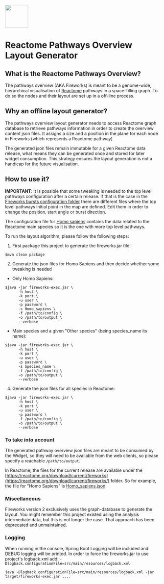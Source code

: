 [<img src=https://user-images.githubusercontent.com/6883670/31999264-976dfb86-b98a-11e7-9432-0316345a72ea.png height=75 />](https://reactome.org)

# Reactome Pathways Overview Layout Generator

## What is the Reactome Pathways Overview?

The pathways overview (AKA Fireworks) is meant to be a genome-wide, hierarchical visualisation of [Reactome](https://reactome.org) 
pathways in a space-filling graph. To do so the nodes and their layout are set up in a off-line process.


## Why an offline layout generator?

The pathways overview layout generator needs to access Reactome graph database to retrieve pathways information in order to
create the overview content json files. It assigns a size and a position in the plane for each node in Fireworks (which 
represents a Reactome pathway).

The generated json files remain immutable for a given Reactome data release, what means they can be generated once and
stored for later widget consumption. This strategy ensures the layout generation is not a handicap for the future
visualisation.

## How to use it?

**IMPORTANT**: It is possible that some tweaking is needed to the top level pathways configuration after a certain release. If that is the case in the [Fireworks bursts configuration folder](config) there are different files where the top level pathways initial point in the map are defined. Edit them in order to change the position, start angle or burst direction.

The configuration file for [Homo sapiens](config/Homo_sapiens_bursts.json) contains the data related to the Reactome main species so it is the one with more top level pathways.

To run the layout algorithm, please follow the following steps:

1. First package this project to generate the fireworks.jar file:


```console
$mvn clean package
```


2. Generate the json files for Homo Sapiens and then decide whether some tweaking is needed

* Only Homo Sapiens:


```console
$java -jar fireworks-exec.jar \
      -h host \
      -k port \
      -u user \
      -p password \
      -s Homo_sapiens \
      -f /path/to/config \
      -o /path/to/output \
      --verbose
```


 * Main species and a given "Other species" (being species_name its name):


```console
$java -jar fireworks-exec.jar \
      -h host \
      -k port \
      -u user \
      -p password \
      -s Species_name \
      -f /path/to/config \
      -o /path/to/output \
      --verbose
```

4. Generate the json files for all species in Reactome:

```console
$java -jar fireworks-exec.jar \
      -h host \
      -k port \
      -u user \
      -p password \
      -f /path/to/config \
      -o /path/to/output \
      --verbose
```

### To take into account

The generated pathway overview json files are meant to be consumed by the Widget, so they will need to be available from 
the web clients, so please specify a reachable ```/path/to/output```.

In Reactome, the files for the current release are available under the
[https://reactome.org/download/current/fireworks](https://reactome.org/download/current/fireworks/)
folder. So for example, the file for "Homo Sapiens" is
[Homo_sapiens.json](https://reactome.org/download/current/fireworks/Homo_sapiens.json).

### Miscellaneous

Fireworks version 2 exclusively uses the graph-database to generate the layout. You might remember this project existed
using the analysis intermediate data, but this is not longer the case. That approach has been deprecated and unmaintained.


### Logging

When running in the console, Spring Boot Logging will be included and DEBUG logging will be printed. In order to force the fireworks.jar
to use project's logback.xml add: `-Dlogback.configurationFile=src/main/resources/logback.xml`

```console
java -Dlogback.configurationFile=src/main/resources/logback.xml -jar target/fireworks-exec.jar ....
```